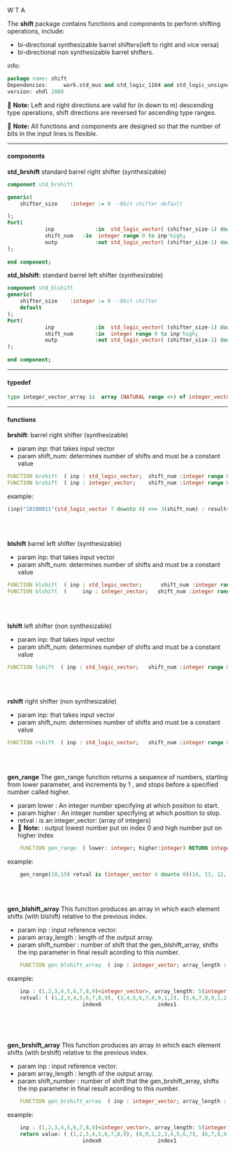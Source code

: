 W T A

The <b>shift</b> package contains functions and components to perform shifting operations, include:
- bi-directional synthesizable barrel shifters(left to right and vice versa) 
- bi-directional non synthesizable barrel shifters.


info:

```vhdl
package name: shift
Dependencies:     work.std_mux and std_logic_1164 and std_logic_unsigned 
version: vhdl 2008
```
:memo: **Note:** Left and right directions are valid for (n down to m) descending type operations, shift directions are reversed for ascending type ranges.
		
:memo: **Note:** All functions and components are designed so that the number of bits in the input lines is flexible.

---

<h4>components</h4>

  <b>std_brshift</b>		standard barrel right shifter		(synthesizable)

```vhdl
component std_brshift 

generic(
	shifter_size 	:integer := 8 --8bit shifter default 

);
Port( 	
			inp 			:in  std_logic_vector( (shifter_size-1) downto 0); 		
			shift_num 	:in  integer range 0 to inp'high;
			outp 			:out std_logic_vector( (shifter_size-1) downto 0)
);
						
end component;
```

<b>std_blshift</b>: standard barrel left shifter		(synthesizable)
  
```vhdl
component std_blshift 
generic(
	shifter_size 	:integer := 8 --8bit shifter 
	default 
);
Port( 	
			inp 			:in  std_logic_vector( (shifter_size-1) downto 0); 		
			shift_num 		:in  integer range 0 to inp'high;
			outp 			:out std_logic_vector( (shifter_size-1) downto 0)
);
						
end component;
```
---



<h4>typedef</h4>

```vhdl
type integer_vector_array is  array (NATURAL range <>) of integer_vector ;
```

---



<h4>functions</h4>

<b>brshift</b>: barrel right shifter	(synthesizable)

  - param inp:  that takes input vector
  - param shift_num:  determines number of shifts and must be a constant value

```vhdl  
FUNCTION brshift  ( inp : std_logic_vector;	 shift_num :integer range 0 to 32 ) RETURN std_logic_vector;
FUNCTION brshift  ( inp : integer_vector; 	 shift_num :integer range 0 to 32 ) RETURN integer_vector ;
```
  example: 
```vhdl
(inp)"10100011"(std_logic_vector 7 downto 0) >>> 3(shift_num) : result= "01110100"
```
</br>
</br>

<b>blshift</b>	barrel left shifter	(synthesizable)
  - param inp:  that takes input vector
  - param shift_num:  determines number of shifts and must be a constant value

```vhdl
FUNCTION blshift  ( inp : std_logic_vector; 	 shift_num :integer range 0 to 32 ) RETURN std_logic_vector;
FUNCTION blshift  ( 	inp : integer_vector; 	shift_num :integer range 0 to 32 ) RETURN integer_vector;
```

</br>
</br>


<b>lshift</b>		left shifter		(non synthesizable)
  - param inp:  that takes input vector
  - param shift_num:  determines number of shifts and must be a constant value

```vhdl
FUNCTION lshift  ( inp : std_logic_vector; 	 shift_num :integer range 0 to 32 ) RETURN std_logic_vector;
```


</br>
</br>

<b>rshift</b>		right shifter		(non synthesizable)
  - param inp:  that takes input vector
  - param shift_num:  determines number of shifts and must be a constant value

```vhdl
FUNCTION rshift  ( inp : std_logic_vector;	 shift_num :integer range 0 to 32 ) RETURN std_logic_vector;
```



</br>
</br>

  			
<b>gen_range</b>
The gen_range function returns a sequence of numbers, starting from lower parameter, and increments by 1 , and stops before a specified number called higher.

- param lower	:  An integer number specifying at which position to start. 
- param higher :	An integer number specifying at which position to stop.
- retval			:	is an integer_vector: (array of integers) 
- :memo: **Note:**			: 	output lowest number put on index 0 and high number put on higher index 

```vhdl
	FUNCTION gen_range  ( lower: integer; higher:integer) RETURN integer_vector;
```

example: 
```vhdl
	gen_range(10,15) retval is (integer_vector 4 downto 0)(14, 13, 12, 11, 10)
```

</br>
</br>
  
<b>gen_blshift_array</b>
This function produces an array in which each element shifts (with blshift) relative to the previous index.	

- param inp				:	input reference vector.
- param array_length	:	length of the output array.
- param shift_number	:	number of shift that the gen_blshift_array, shifts the inp parameter in final result acording to this number.
  
```vhdl
	FUNCTION gen_blshift_array  ( inp : integer_vector; array_length : integer; shift_number : integer) RETURN integer_vector_array ;
```

example: 
```vhdl
	inp : (1,2,3,4,5,6,7,8,9)<integer_vector>, array_length: 5(integer), shift_number: 2(integer)
	retval: ( (1,2,3,4,5,6,7,8,9), (3,4,5,6,7,8,9,1,2), (5,6,7,8,9,1,2,3,4), (7,8,9,1,2,3,4,5,6), (9,1,2,3,4,5,6,7,8) )<integer_vector_array 4 downto 0>
						index0					index1					index2					index3					index4 
	
```
</br>
</br>


 
<b>gen_brshift_array</b>
This function produces an array in which each element shifts (with brshift) relative to the previous index.	

- param inp				:	input reference vector.
- param array_length	:	length of the output array.
- param shift_number	:	number of shift that the gen_brshift_array, shifts the inp parameter in final result acording to this number.
  
```vhdl
	FUNCTION gen_brshift_array  ( inp : integer_vector; array_length : integer; shift_number : integer) RETURN integer_vector_array ;
```

example: 
```vhdl
	inp : (1,2,3,4,5,6,7,8,9)<integer_vector>, array_length: 5(integer), shift_number: 2(integer)
	return value: ( (1,2,3,4,5,6,7,8,9), (8,9,1,2,3,4,5,6,7), (6,7,8,9,1,2,3,4,5), (4,5,6,7,8,9,1,2,3), (2,3,4,5,6,7,8,9,1) )<integer_vector_array>
						index0					index1					index2					index3					index4

```
</br>
</br>
